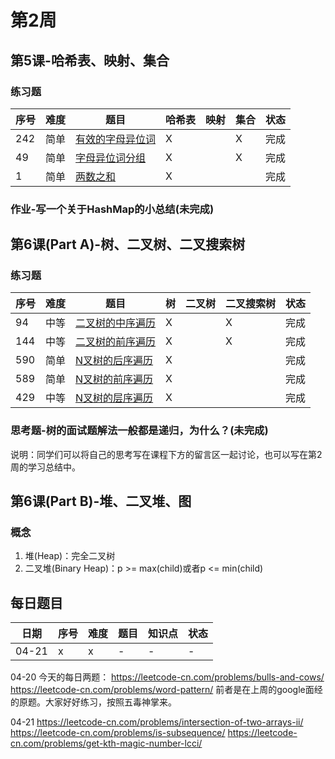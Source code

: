 # 第2周

## 第5课-哈希表、映射、集合
### 练习题
|序号|难度|题目|哈希表|映射|集合|状态|
|---|---|---|---|---|---|---|
|242|简单|[有效的字母异位词](./validAnagram)|X||X|完成|
|49|简单|[字母异位词分组](./groupAnagrams)|X||X|完成|
|1|简单|[两数之和](./twoSum)|X|||完成|

### 作业-写一个关于HashMap的小总结(未完成)

## 第6课(Part A)-树、二叉树、二叉搜索树
### 练习题
|序号|难度|题目|树|二叉树|二叉搜索树|状态|
|---|---|---|---|---|---|---|
|94|中等|[二叉树的中序遍历](./inorderTraversal)|X||X|完成|
|144|中等|[二叉树的前序遍历](./preorderTraversal)|X||X|完成|
|590|简单|[N叉树的后序遍历](./nAryTreePostorderTraversal)|X|||完成|
|589|简单|[N叉树的前序遍历](./nAryTreePreorderTraversal)|X|||完成|
|429|中等|[N叉树的层序遍历](./nAryTreeLevelOrderTraversal)|X|||完成|

### 思考题-树的面试题解法一般都是递归，为什么？(未完成)
说明：同学们可以将自己的思考写在课程下方的留言区一起讨论，也可以写在第2周的学习总结中。
## 第6课(Part B)-堆、二叉堆、图
### 概念
1. 堆(Heap)：完全二叉树
2. 二叉堆(Binary Heap)：p >= max(child)或者p <= min(child)

## 每日题目
|日期|序号|难度|题目|知识点|状态|
|---|---|---|---|---|---|
|04-21|x|x|-|-|-|


04-20
今天的每日两题：
https://leetcode-cn.com/problems/bulls-and-cows/
https://leetcode-cn.com/problems/word-pattern/
前者是在上周的google面经的原题。大家好好练习，按照五毒神掌来。

04-21
https://leetcode-cn.com/problems/intersection-of-two-arrays-ii/
https://leetcode-cn.com/problems/is-subsequence/
https://leetcode-cn.com/problems/get-kth-magic-number-lcci/
